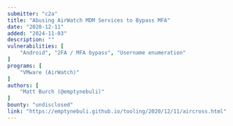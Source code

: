 ```yaml
---
submitter: "c2a"
title: "Abusing AirWatch MDM Services to Bypass MFA"
date: "2020-12-11"
added: "2024-11-03"
description: ""
vulnerabilities: [
    "Android", "2FA / MFA bypass", "Username enumeration"
]
programs: [
    "VMware (AirWatch)"
]
authors: [
    "Matt Burch (@emptynebuli)"
]
bounty: "undisclosed"
link: "https://emptynebuli.github.io/tooling/2020/12/11/aircross.html"
---
```




